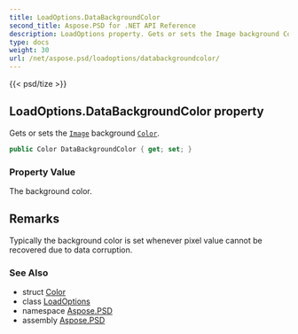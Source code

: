 ```yaml
---
title: LoadOptions.DataBackgroundColor
second_title: Aspose.PSD for .NET API Reference
description: LoadOptions property. Gets or sets the Image background Color
type: docs
weight: 30
url: /net/aspose.psd/loadoptions/databackgroundcolor/
---
```

{{< psd/tize >}}
## LoadOptions.DataBackgroundColor property

Gets or sets the [`Image`](../../image/) background [`Color`](../../color/).

```csharp
public Color DataBackgroundColor { get; set; }
```

### Property Value

The background color.

## Remarks

Typically the background color is set whenever pixel value cannot be recovered due to data corruption.

### See Also

* struct [Color](../../color/)
* class [LoadOptions](../)
* namespace [Aspose.PSD](../../loadoptions/)
* assembly [Aspose.PSD](../../../)


